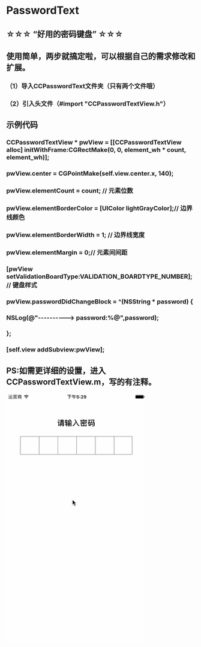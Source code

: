
# PasswordText
## ☆☆☆ “好用的密码键盘” ☆☆☆
## 使用简单，两步就搞定啦，可以根据自己的需求修改和扩展。
### （1）导入CCPasswordText文件夹（只有两个文件哦）
### （2）引入头文件（#import "CCPasswordTextView.h"）
## 示例代码
### CCPasswordTextView * pwView = [[CCPasswordTextView alloc] initWithFrame:CGRectMake(0, 0, element_wh * count, element_wh)];
### pwView.center = CGPointMake(self.view.center.x, 140);
### pwView.elementCount = count; // 元素位数
### pwView.elementBorderColor = [UIColor lightGrayColor];// 边界线颜色
### pwView.elementBorderWidth = 1; // 边界线宽度
### pwView.elementMargin = 0;// 元素间间距
### [pwView setValidationBoardType:VALIDATION_BOARDTYPE_NUMBER]; // 键盘样式
### pwView.passwordDidChangeBlock = ^(NSString * password) {
### NSLog(@"----------> password:%@",password);
### };
### [self.view addSubview:pwView];

## PS:如需更详细的设置，进入CCPasswordTextView.m，写的有注释。
![](https://github.com/cuixinkuan/PasswordText/blob/master/15.gif)
